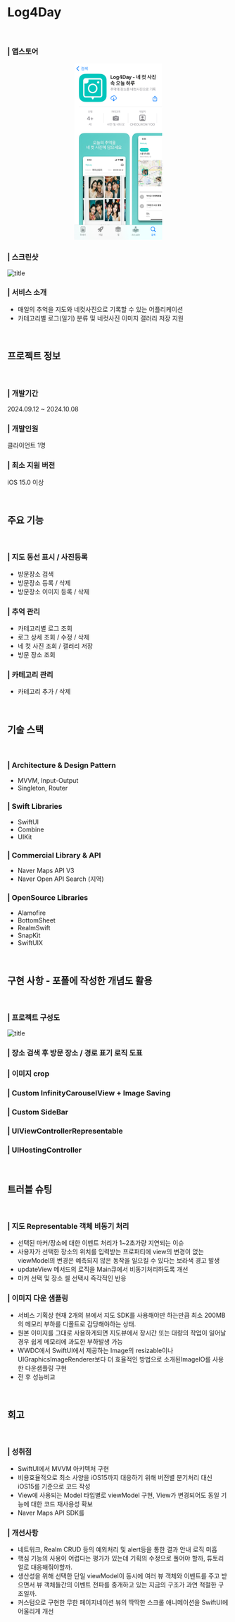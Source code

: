 
# Log4Day

<br>

### | 앱스토어   
<center>
 <div align= "center", href="http://apps.apple.com/kr/app/log4day-%EB%84%A4-%EC%BB%B7-%EC%82%AC%EC%A7%84-%EC%86%8D-%EC%98%A4%EB%8A%98-%ED%95%98%EB%A3%A8/id6736357381">
  <img src="https://github.com/tunastorm/Log4Day/blob/tunastorm/ReadmeResource/appstoreScreenshot.jpeg?raw=true" width="200" height="400"/>
 </div>
</center>


### | 스크린샷
![title](https://github.com/tunastorm/Log4Day/blob/tunastorm/ReadmeResource/Apple%20iPhone%2011%20Pro%20Max%20Screenshot%20All.png?raw=true)   


### | 서비스 소개

- 매일의 추억을 지도와 네컷사진으로 기록할 수 있는 어플리케이션
- 카테고리별 로그(일기) 분류 및 네컷사진 이미지 갤러리 저장 지원

<br>


프로젝트 정보
-
<br>

### | 개발기간 
 2024.09.12 ~ 2024.10.08

### | 개발인원
클라이언트 1명

### | 최소 지원 버전
iOS 15.0 이상

<br>


주요 기능
-

<br>

### | 지도 동선 표시 / 사진등록
- 방문장소 검색
- 방문장소 등록 / 삭제
- 방문장소 이미지 등록 / 삭제

### | 추억 관리
- 카테고리별 로그 조회
- 로그 상세 조회 / 수정 / 삭제
- 네 컷 사진 조회 / 갤러리 저장
- 방문 장소 조회 
 
### | 카테고리 관리
- 카테고리 추가 / 삭제

<br>

기술 스택
- 

<br>

### | Architecture & Design Pattern

* MVVM, Input-Output
* Singleton, Router

### | Swift Libraries

* SwiftUI
* Combine
* UIKit

### | Commercial Library & API
* Naver Maps API V3
* Naver Open API Search (지역)

### | OpenSource Libraries

* Alamofire
* BottomSheet
* RealmSwift
* SnapKit
* SwiftUIX


<br>

구현 사항 - 포폴에 작성한 개념도 활용
-

<br>

### | 프로젝트 구성도 

![title]("")


### | 장소 검색 후 방문 장소 / 경로 표기 로직 도표

### | 이미지 crop

### | Custom InfinityCarouselView + Image Saving 

### | Custom SideBar

### | UIViewControllerRepresentable

### | UIHostingController

<br>

트러블 슈팅
-

<br>

 ### | 지도 Representable 객체 비동기 처리
  -  선택된 마커/장소에 대한 이벤트 처리가 1~2초가량 지연되는 이슈
  -  사용자가 선택한 장소의 위치를 입력받는 프로퍼티에 view의 변경이 없는 viewModel의 변경은 예측되지 않은 동작을 일으킬 수 있다는 보라색 경고 발생
  - updateView 메서드의 로직을 Main큐에서 비동기처리하도록 개선
  - 마커 선택 및 장소 셀 선택시 즉각적인 반응 

 ### | 이미지 다운 샘플링
- 서비스 기획상 현재 2개의 뷰에서 지도 SDK를 사용해야만 하는만큼 최소 200MB의 메모리 부하를 디폴트로 감당해야하는 상태. 
- 원본 이미지를 그대로 사용하게되면 지도뷰에서 장시간 또는 대량의 작업이 일어날 경우 쉽게 메모리에 과도한 부하발생 가능
- WWDC에서 SwiftUI에서 제공하는 Image의 resizable이나 UIGraphicsImageRenderer보다 더 효율적인 방법으로 소개된ImageIO를 사용한 다운샘플링 구현
- 전 후 성능비교
 
<br>

회고
-

<br>

### | 성취점

* SwiftUI에서 MVVM 아키텍처 구현
* 비용효율적으로 최소 사양을 iOS15까지 대응하기 위해 버전별 분기처리 대신 iOS15를 기준으로 코드 작성
* View에 사용되는 Model 타입별로 viewModel 구현, View가 변경되어도 동일 기능에 대한 코드 재사용성 확보
* Naver Maps API SDK를 

### | 개선사항
* 네트워크, Realm CRUD 등의 예외처리 및 alert등을 통한 결과 안내 로직 미흡
* 핵심 기능의 사용이 어렵다는 평가가 있는데 기획의 수정으로 풀어야 할까, 튜토리얼로 대응해줘야할까.
* 생산성을 위해 선택한 단일 viewModel이 동시에 여러 뷰 객체와 이벤트를 주고 받으면서 뷰 객체들간의 이벤트 전파를 중개하고 있는 지금의 구조가 과연 적절한 구조일까.
* 커스텀으로 구현한 무한 페이지네이션 뷰의 딱딱한 스크롤 애니메이션을 SwiftUI에 어울리게 개선

<br>
